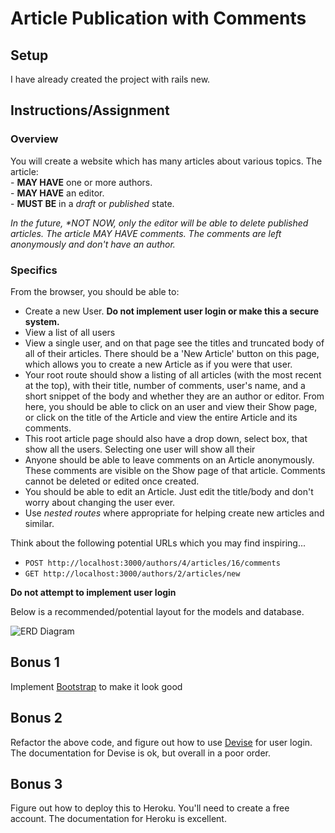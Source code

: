 # Article Publication with Comments

## Setup

I have already created the project with rails new.

## Instructions/Assignment

### Overview

You will create a website which has many articles about various topics. The article:  
	-  **MAY HAVE** one or more authors.  
	-  **MAY HAVE** an editor.  
	-  **MUST BE** in a *draft* or *published* state.  
	
_In the future, **NOT NOW*, only the editor will be able to delete published articles. The article *MAY HAVE* comments. The comments are left anonymously and don't have an author._

### Specifics

From the browser, you should be able to:

- Create a new User. **Do not implement user login or make this a secure system.**
- View a list of all users
- View a single user, and on that page see the titles and truncated body of all of their articles. There should be a 'New Article' button on this page, which allows you to create a new Article as if you were that user.
- Your root route should show a listing of all articles (with the most recent at the top), with their title, number of comments, user's name, and a short snippet of the body and whether they are an author or editor. From here, you should be able to click on an user and view their Show page, or click on the title of the Article and view the entire Article and its comments.
- This root article page should also have a drop down, select box, that show all the users. Selecting one user will show all their 
- Anyone should be able to leave comments on an Article anonymously. These comments are visible on the Show page of that article. Comments cannot be deleted or edited once created.
- You should be able to edit an Article. Just edit the title/body and don't worry about changing the user ever.
- Use *nested routes* where appropriate for helping create new articles and similar.

Think about the following potential URLs which you may find inspiring...

* `POST http://localhost:3000/authors/4/articles/16/comments`
* `GET http://localhost:3000/authors/2/articles/new`

**Do not attempt to implement user login**

Below is a recommended/potential layout for the models and database.

![ERD Diagram](http://i.imgur.com/yf0j4VZ.png "Suggested model layout")

## Bonus 1

Implement [Bootstrap](http://getbootstrap.com/) to make it look good

## Bonus 2

Refactor the above code, and figure out how to use [Devise](https://github.com/plataformatec/devise) for user login. The documentation for Devise is ok, but overall in a poor order.

## Bonus 3

Figure out how to deploy this to Heroku. You'll need to create a free account. The documentation for Heroku is excellent.

